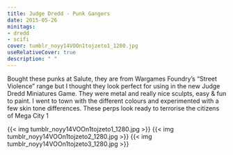 ```yaml
---
title: Judge Dredd - Punk Gangers
date: 2015-05-26
minitags: 
- dredd
- scifi
cover: tumblr_noyy14VOOn1tojzeto1_1280.jpg
useRelativeCover: true
description: " "
---
```


Bought these punks at Salute, they are from Wargames Foundry’s “Street Violence” range but I thought they look perfect for using in the new Judge Dredd Miniatures Game. They were metal and really nice sculpts, easy & fun to paint. I went to town with the different colours and experimented with a few skin tone differences. These perps look ready to terrorise the citizens of Mega City 1

{{< img tumblr_noyy14VOOn1tojzeto1_1280.jpg >}} 
{{< img tumblr_noyy14VOOn1tojzeto2_1280.jpg >}} 
{{< img tumblr_noyy14VOOn1tojzeto3_1280.jpg >}} 